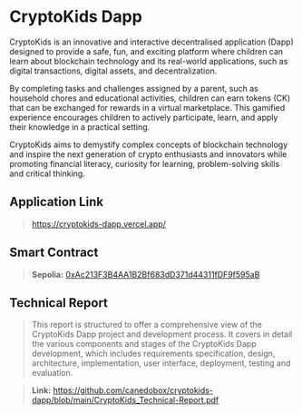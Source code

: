 # CryptoKids Dapp

CryptoKids is an innovative and interactive decentralised application (Dapp) designed to provide a safe, fun, and exciting platform where children can learn about blockchain technology and its real-world applications, such as digital transactions, digital assets, and decentralization.

By completing tasks and challenges assigned by a parent, such as household chores and educational activities, children can earn tokens (CK) that can be exchanged for rewards in a virtual marketplace. This gamified experience encourages children to actively participate, learn, and apply their knowledge in a practical setting.

CryptoKids aims to demystify complex concepts of blockchain technology and inspire the next generation of crypto enthusiasts and innovators while promoting financial literacy, curiosity for learning, problem-solving skills and critical thinking.

## Application Link

> <https://cryptokids-dapp.vercel.app/>

## Smart Contract

> **Sepolia:** [0xAc213F3B4AA1B2Bf683dD371d44311fDF9f595aB](https://sepolia.etherscan.io/address/0xac213f3b4aa1b2bf683dd371d44311fdf9f595ab)

## Technical Report

> This report is structured to offer a comprehensive view of the CryptoKids Dapp project and development process. It covers in detail the various components and stages of the CryptoKids Dapp development, which includes requirements specification, design, architecture, implementation, user interface, deployment, testing and evaluation.

> **Link:** <https://github.com/canedobox/cryptokids-dapp/blob/main/CryptoKids_Technical-Report.pdf>
